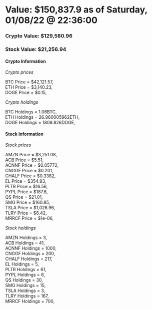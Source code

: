 # Value: $150,837.9 as of Saturday, 01/08/22 @ 22:36:00 

### Crypto Value: $129,580.96

### Stock Value: $21,256.94

#### Crypto Information 
*Crypto prices* 

BTC Price = $42,121.57,  
ETH Price = $3,140.23,  
DOGE Price = $0.15,  


*Crypto holdings* 

BTC Holdings = 1.06BTC,  
ETH Holdings = 26.960005962ETH,  
DOGE Holdings = 1809.826DOGE,  


#### Stock Information 

*Stock prices* 

AMZN Price = $3,251.08,  
ACB Price = $5.51,  
ACNNF Price = $0.05772,  
CNGGF Price = $0.201,  
CHALF Price = $0.3382,  
EL Price = $354.93,  
PLTR Price = $16.56,  
PYPL Price = $187.6,  
QS Price = $21.01,  
SMG Price = $160.85,  
TSLA Price = $1,026.96,  
TLRY Price = $6.42,  
MRRCF Price = $1e-06,  


*Stock holdings* 

AMZN Holdings = 3,  
ACB Holdings = 41,  
ACNNF Holdings = 1000,  
CNGGF Holdings = 200,  
CHALF Holdings = 217,  
EL Holdings = 5,  
PLTR Holdings = 61,  
PYPL Holdings = 6,  
QS Holdings = 30,  
SMG Holdings = 15,  
TSLA Holdings = 3,  
TLRY Holdings = 167,  
MRRCF Holdings = 700,  


